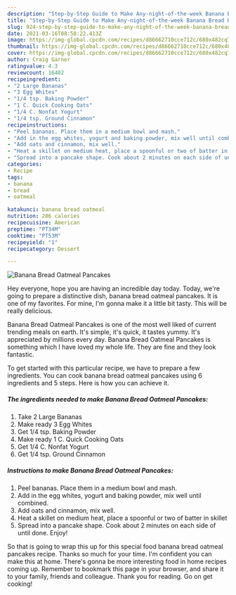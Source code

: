 ```yaml
---
description: "Step-by-Step Guide to Make Any-night-of-the-week Banana Bread Oatmeal Pancakes"
title: "Step-by-Step Guide to Make Any-night-of-the-week Banana Bread Oatmeal Pancakes"
slug: 924-step-by-step-guide-to-make-any-night-of-the-week-banana-bread-oatmeal-pancakes
date: 2021-03-16T08:58:22.413Z
image: https://img-global.cpcdn.com/recipes/d86662710cce712c/680x482cq70/banana-bread-oatmeal-pancakes-recipe-main-photo.jpg
thumbnail: https://img-global.cpcdn.com/recipes/d86662710cce712c/680x482cq70/banana-bread-oatmeal-pancakes-recipe-main-photo.jpg
cover: https://img-global.cpcdn.com/recipes/d86662710cce712c/680x482cq70/banana-bread-oatmeal-pancakes-recipe-main-photo.jpg
author: Craig Garner
ratingvalue: 4.3
reviewcount: 16402
recipeingredient:
- "2 Large Bananas"
- "3 Egg Whites"
- "1/4 tsp. Baking Powder"
- "1 C. Quick Cooking Oats"
- "1/4 C. Nonfat Yogurt"
- "1/4 tsp. Ground Cinnamon"
recipeinstructions:
- "Peel bananas. Place them in a medium bowl and mash."
- "Add in the egg whites, yogurt and baking powder, mix well until combined."
- "Add oats and cinnamon, mix well."
- "Heat a skillet on medium heat, place a spoonful or two of batter in skillet"
- "Spread into a pancake shape. Cook about 2 minutes on each side of until done. Enjoy!"
categories:
- Recipe
tags:
- banana
- bread
- oatmeal

katakunci: banana bread oatmeal 
nutrition: 286 calories
recipecuisine: American
preptime: "PT34M"
cooktime: "PT53M"
recipeyield: "1"
recipecategory: Dessert

---
```



![Banana Bread Oatmeal Pancakes](https://img-global.cpcdn.com/recipes/d86662710cce712c/680x482cq70/banana-bread-oatmeal-pancakes-recipe-main-photo.jpg)

Hey everyone, hope you are having an incredible day today. Today, we're going to prepare a distinctive dish, banana bread oatmeal pancakes. It is one of my favorites. For mine, I'm gonna make it a little bit tasty. This will be really delicious.

Banana Bread Oatmeal Pancakes is one of the most well liked of current trending meals on earth. It's simple, it's quick, it tastes yummy. It's appreciated by millions every day. Banana Bread Oatmeal Pancakes is something which I have loved my whole life. They are fine and they look fantastic.




To get started with this particular recipe, we have to prepare a few ingredients. You can cook banana bread oatmeal pancakes using 6 ingredients and 5 steps. Here is how you can achieve it.

<!--inarticleads1-->

##### The ingredients needed to make Banana Bread Oatmeal Pancakes:

1. Take 2 Large Bananas
1. Make ready 3 Egg Whites
1. Get 1/4 tsp. Baking Powder
1. Make ready 1 C. Quick Cooking Oats
1. Get 1/4 C. Nonfat Yogurt
1. Get 1/4 tsp. Ground Cinnamon




<!--inarticleads2-->

##### Instructions to make Banana Bread Oatmeal Pancakes:

1. Peel bananas. Place them in a medium bowl and mash.
1. Add in the egg whites, yogurt and baking powder, mix well until combined.
1. Add oats and cinnamon, mix well.
1. Heat a skillet on medium heat, place a spoonful or two of batter in skillet
1. Spread into a pancake shape. Cook about 2 minutes on each side of until done. Enjoy!




So that is going to wrap this up for this special food banana bread oatmeal pancakes recipe. Thanks so much for your time. I'm confident you can make this at home. There's gonna be more interesting food in home recipes coming up. Remember to bookmark this page in your browser, and share it to your family, friends and colleague. Thank you for reading. Go on get cooking!
